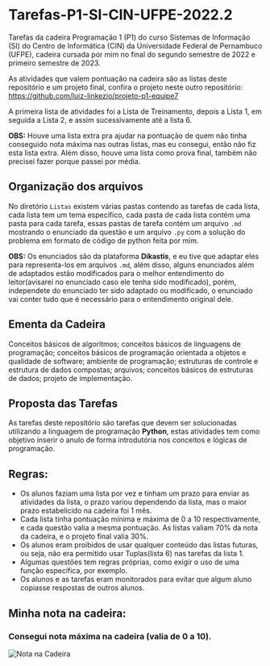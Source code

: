 # Tarefas-P1-SI-CIN-UFPE-2022.2

Tarefas da cadeira Programação 1 (P1) do curso Sistemas de Informação (SI) do Centro de Informática (CIN) da Universidade Federal de Pernambuco (UFPE), cadeira cursada por mim no final do segundo semestre de 2022 e primeiro semestre de 2023. 

As atividades que valem pontuação na cadeira são as listas deste repositório e um projeto final, confira o projeto neste outro repositório: https://github.com/luiz-linkezio/projeto-p1-equipe7

A primeira lista de atividades foi a Lista de Treinamento, depois a Lista 1, em seguida a Lista 2, e assim sucessivamente até a lista 6.

**OBS:** Houve uma lista extra pra ajudar na pontuação de quem não tinha conseguido nota máxima nas outras listas, mas eu consegui, então não fiz esta lista extra. Além disso, houve uma lista como prova final, também não precisei fazer porque passei por média.

## Organização dos arquivos

No diretório `Listas` existem várias pastas contendo as tarefas de cada lista, cada lista tem um tema específico, cada pasta de cada lista contém uma pasta para cada tarefa, essas pastas de tarefa contém um arquivo `.md` mostrando o enunciado da questão e um arquivo `.py` com a solução do problema em formato de código de python feita por mim.

**OBS:** Os enunciados são da plataforma **Dikastis**, e eu tive que adaptar eles para representa-los em arquivos `.md`, além disso, alguns enunciados além de adaptados estão modificados para o melhor entendimento do leitor(avisarei no enunciado caso ele tenha sido modificado), porém, independete do enunciado ter sido adaptado ou modificado, o enunciado vai conter tudo que é necessário para o entendimento original dele.

## Ementa da Cadeira

Conceitos básicos de algoritmos; conceitos básicos de linguagens de programação; conceitos básicos de programação orientada a objetos e qualidade de software; ambiente de programação; estruturas de controle e estrutura de dados compostas; arquivos; conceitos básicos de estruturas de dados; projeto de implementação.

## Proposta das Tarefas

As tarefas deste repositório são tarefas que devem ser solucionadas utilizando a linguagem de programação **Python**, estas atividades tem como objetivo inserir o anulo de forma introdutória nos conceitos e lógicas de programação.

## Regras:

- Os alunos faziam uma lista por vez e tinham um prazo para enviar as atividades da lista, o prazo variou dependendo da lista, mas o maior prazo estabelicido na cadeira foi 1 mês.
- Cada lista tinha pontuação mínima e máxima de 0 a 10 respectivamente, e cada questão valia a mesma pontuação. As listas valiam 70% da nota da cadeira, e o projeto final valia 30%.
- Os alunos eram proibidos de usar qualquer conteúdo das listas futuras, ou seja, não era permitido usar Tuplas(lista 6) nas tarefas da lista 1.
- Algumas questões tem regras próprias, como exigir o uso de uma função específica, por exemplo.
- Os alunos e as tarefas eram monitorados para evitar que algum aluno copiasse respostas de outros alunos.

## Minha nota na cadeira:
### Consegui nota máxima na cadeira (valia de 0 a 10).
![Nota na Cadeira](https://lh3.googleusercontent.com/PmOp37WYM-U9jjxMoukDgkw3OW0qVywJhPy_MzoD9c6WnHF2huYCNJHYryeIpiK0_YaG9N3y2ZgYILceV-x_VgJZNV_G9-lZopdudYnu4jk868hcQaC7JXmoYSuQVaE4cup0m_Kw7osBGM2giDZGKegY2sQm6UISSrPSuwh-1anFnUoPhmlJeRElwHtEIcEgwRq6LN2j9nbIEtlW3ke4ag6471joOvTWvKeOrSHeJkcIGJWPkxbG_YoTJNawgsPbbRe-Zn2VPxwlUassyluDjMjgGyGz6TNHKZWUVjYIK9UuBLh41LqR5-bhX6Vd687SgKUrGhBCYf83ojW-canJ_s9XtSSrh3TK4ePtoV_xM0yqQrl3OU3ENtDJ5mfAZsbVrvfpDnj6-ng3uXAp4O_ZeZ7RsE-xJgQmM-tCS6okx2UWzYylefyBwNzQclICbBYOp_GvQFhTih4m1jX2nODc4u_iN6fU7TF5TG9i9QuF2zgLNt900EiL_S9ffg8woNJJItAGZrfeDTxyc_Jw5IlcJZeO1Tra68XhF6TK_BR5EJna43vSWQu_EhORIO8iqu_LDhJfPQLfJkJuy1SF8QIalyK26kEvuRjg1u_1SbV2rEPBq3pVmqACVc0-zKKU_uaZn6czdoCEVyBe3_htat2__OlPW7cPkJAhMsj1bHJRzXJg2tVHmZ7D_M-yKEB1SFhb5-1YjBarJaS6nKe_B0uOnx4PC1wdkZjrsFdlJbsGCN9TwlwDMf-bi9So1xPCEPjNHYE_vUTTiVylEJ8x2fUclMCiK6BxZwmuVYEc5JLhz4orm2mHnBif4CQo1P_B27WBaqd_QR0aTVaisdQtcyQitSCvZYqHSTtXy6t8kXJcmuUFvWPwWkWoECgxpNL8JBi6VmlGRNJMrA_WV0rmuTUF7PMNGLtKlNAO1VTS5TLwylG19r7s-k8FPp9eEHvKXq2Ri0hr1EcUXWEZJz3Zr2vcRg=w1562-h431-s-no?authuser=0)
